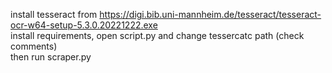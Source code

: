 install tesseract from https://digi.bib.uni-mannheim.de/tesseract/tesseract-ocr-w64-setup-5.3.0.20221222.exe  
install requirements, open script.py and change tessercatc path (check comments)  
then run scraper.py  
